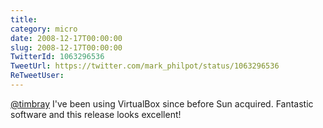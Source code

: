 ```yaml
---
title: 
category: micro
date: 2008-12-17T00:00:00
slug: 2008-12-17T00:00:00
TwitterId: 1063296536
TweetUrl: https://twitter.com/mark_philpot/status/1063296536
ReTweetUser: 
---
```


[@timbray](https://twitter.com/timbray) I've been using VirtualBox since before Sun acquired. Fantastic software and this release looks excellent!